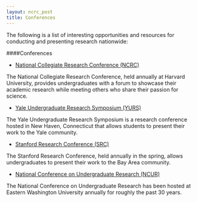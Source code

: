 ```yaml
---
layout: ncrc_post
title: Conferences
---
```


The following is a list of interesting opportunities and resources for conducting and presenting research nationwide:

####Conferences

 - [National Collegiate Research Conference (NCRC)](/conferences/NCRC)

The National Collegiate Research Conference, held annually at Harvard University, provides undergraduates with a forum to showcase their academic research while meeting others who share their passion for science.

- [Yale Undergraduate Research Symposium (YURS)](/conferences/YURS)

The Yale Undergraduate Research Symposium is a research conference hosted in New Haven, Connecticut that allows students to present their work to the Yale community.

 - [Stanford Research Conference (SRC)](/conferences/SRC)

The Stanford Research Conference, held annually in the spring, allows undergraduates to present their work to the Bay Area community.

 - [National Conference on Undergraduate Research (NCUR)](/conferences/NCUR)

The National Conference on Undergraduate Research has been hosted at Eastern Washington University annually for roughly the past 30 years.
